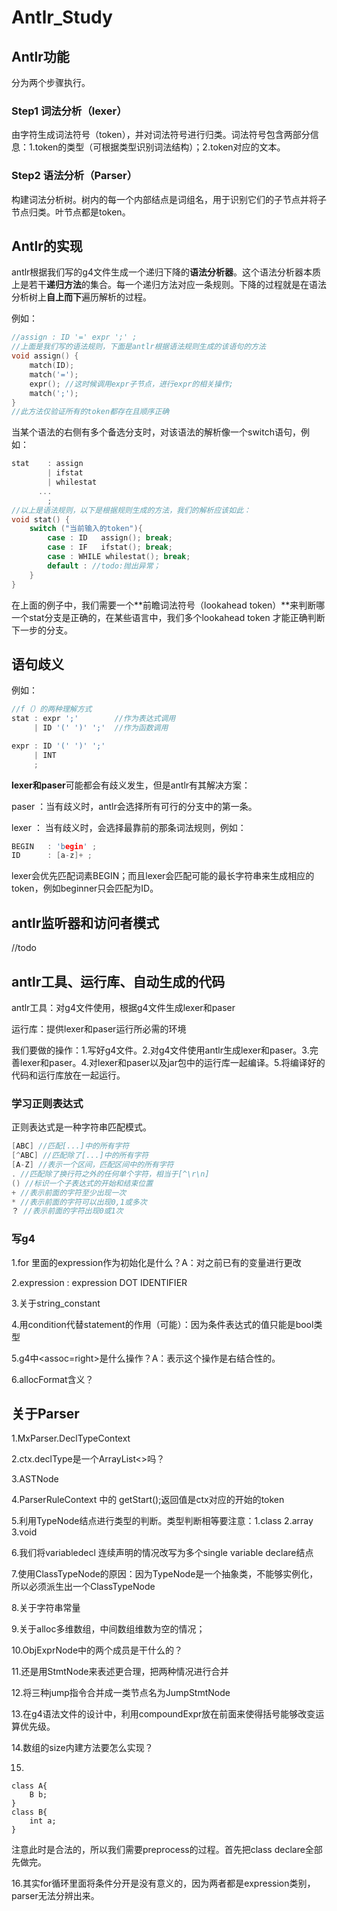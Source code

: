 # Antlr_Study

## Antlr功能

分为两个步骤执行。

### Step1 词法分析（lexer）

由字符生成词法符号（token），并对词法符号进行归类。词法符号包含两部分信息：1.token的类型（可根据类型识别词法结构）；2.token对应的文本。

### Step2 语法分析（Parser）

构建词法分析树。树内的每一个内部结点是词组名，用于识别它们的子节点并将子节点归类。叶节点都是token。

## Antlr的实现

antlr根据我们写的g4文件生成一个递归下降的**语法分析器**。这个语法分析器本质上是若干**递归方法**的集合。每一个递归方法对应一条规则。下降的过程就是在语法分析树上**自上而下**遍历解析的过程。

例如：

```c++
//assign : ID '=' expr ';' ;
//上面是我们写的语法规则，下面是antlr根据语法规则生成的该语句的方法
void assign() {
    match(ID);
    match('=');
    expr(); //这时候调用expr子节点，进行expr的相关操作;
    match(';');
}
//此方法仅验证所有的token都存在且顺序正确
```

当某个语法的右侧有多个备选分支时，对该语法的解析像一个switch语句，例如：

```c++
stat 	: assign
		| ifstat
      	| whilestat
      ...
        ;
//以上是语法规则，以下是根据规则生成的方法，我们的解析应该如此：
void stat() {
    switch ("当前输入的token"){
        case : ID	assign(); break;
        case : IF	ifstat(); break;
        case : WHILE whilestat(); break;
        default : //todo:抛出异常；
    }
}
```

在上面的例子中，我们需要一个**前瞻词法符号（lookahead token）**来判断哪一个stat分支是正确的，在某些语言中，我们多个lookahead token 才能正确判断下一步的分支。

## 语句歧义

例如：

```c++
//f（）的两种理解方式
stat : expr ';'        //作为表达式调用
     | ID '(' ')' ';'  //作为函数调用

expr : ID '(' ')' ';'
     | INT
     ;
```

**lexer和paser**可能都会有歧义发生，但是antlr有其解决方案：

paser ：当有歧义时，antlr会选择所有可行的分支中的第一条。

lexer ： 当有歧义时，会选择最靠前的那条词法规则，例如：

```c++
BEGIN 	: 'begin' ;
ID 		: [a-z]+ ;
```

lexer会优先匹配词素BEGIN；而且lexer会匹配可能的最长字符串来生成相应的token，例如beginner只会匹配为ID。

## antlr监听器和访问者模式

//todo

## antlr工具、运行库、自动生成的代码

antlr工具：对g4文件使用，根据g4文件生成lexer和paser

运行库：提供lexer和paser运行所必需的环境

我们要做的操作：1.写好g4文件。2.对g4文件使用antlr生成lexer和paser。3.完善lexer和paser。4.对lexer和paser以及jar包中的运行库一起编译。5.将编译好的代码和运行库放在一起运行。

### 学习正则表达式

正则表达式是一种字符串匹配模式。

```C++
[ABC] //匹配[...]中的所有字符
[^ABC] //匹配除了[...]中的所有字符
[A-Z] //表示一个区间，匹配区间中的所有字符
. //匹配除了换行符之外的任何单个字符，相当于[^\r\n]
() //标识一个子表达式的开始和结束位置
+ //表示前面的字符至少出现一次
* //表示前面的字符可以出现0,1或多次
？ //表示前面的字符出现0或1次    
```

### 写g4

1.for 里面的expression作为初始化是什么？A：对之前已有的变量进行更改

2.expression : expression DOT IDENTIFIER

3.关于string_constant

4.用condition代替statement的作用（可能）：因为条件表达式的值只能是bool类型

5.g4中<assoc=right>是什么操作？A：表示这个操作是右结合性的。

6.allocFormat含义？

## 关于Parser

1.MxParser.DeclTypeContext

2.ctx.declType是一个ArrayList<>吗？

3.ASTNode

4.ParserRuleContext 中的 getStart();返回值是ctx对应的开始的token

5.利用TypeNode结点进行类型的判断。类型判断相等要注意：1.class  2.array  3.void

6.我们将variabledecl 连续声明的情况改写为多个single variable declare结点

7.使用ClassTypeNode的原因：因为TypeNode是一个抽象类，不能够实例化，所以必须派生出一个ClassTypeNode

8.关于字符串常量

9.关于alloc多维数组，中间数组维数为空的情况；

10.ObjExprNode中的两个成员是干什么的？

11.还是用StmtNode来表述更合理，把两种情况进行合并

12.将三种jump指令合并成一类节点名为JumpStmtNode

13.在g4语法文件的设计中，利用compoundExpr放在前面来使得括号能够改变运算优先级。

14.数组的size内建方法要怎么实现？

15.

```
class A{
    B b;
}
class B{
    int a;
}
```

注意此时是合法的，所以我们需要preprocess的过程。首先把class declare全部先做完。

16.其实for循环里面将条件分开是没有意义的，因为两者都是expression类别，parser无法分辨出来。